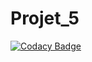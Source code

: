# Projet_5

[![Codacy Badge](https://api.codacy.com/project/badge/Grade/9814bfce73d646b69a15d436c1814dc7)](https://app.codacy.com/gh/Nsahed/Projet_5?utm_source=github.com&utm_medium=referral&utm_content=Nsahed/Projet_5&utm_campaign=Badge_Grade_Settings)